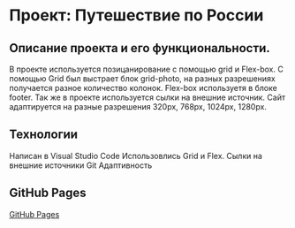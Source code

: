 # Проект: Путешествие по России

## Описание проекта и его функциональности.
В проекте используется позицанирование с помощью grid и Flex-box. С помощью Grid был выстрает блок grid-photo, на разных разрешениях получается разное количество колонок. Flex-box используетя в блоке footer. Так же в проекте используется сылки на внешние источник. Сайт адаптируется на разные разрешения 320px, 768px, 1024px, 1280px.

## Технологии
Написан в Visual Studio Code
Использовлись Grid и Flex.
Сылки на внешние источники
Git
Адаптивность

## GitHub Pages
[GitHub Pages](https://murkamilov.github.io/russian-travel/)
